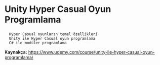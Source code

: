 # Unity Hyper Casual Oyun Programlama
###  
      Hyper Casual oyunların temel özellikleri
      Unity ile Hyper Casual oyun programlama
      C# ile modüler programlama
    
**Kaynakça:** https://www.udemy.com/course/unity-ile-hyper-casual-oyun-programlama/
